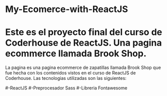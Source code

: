 
# My-Ecomerce-with-ReactJS
Este es el proyecto final del curso de Coderhouse de ReactJS. Una pagina ecommerce llamada Brook Shop.
=======
La pagina es una pagina ecommerce de zapatillas llamada Brook Shop que fue hecha con los contenidos vistos en 
el curso de ReactJS de Coderhouse. Las tecnologias utilizadas son las siguientes:

#-ReactJS
#-Preprocesador Sass
#-Libreria Fontawesome
